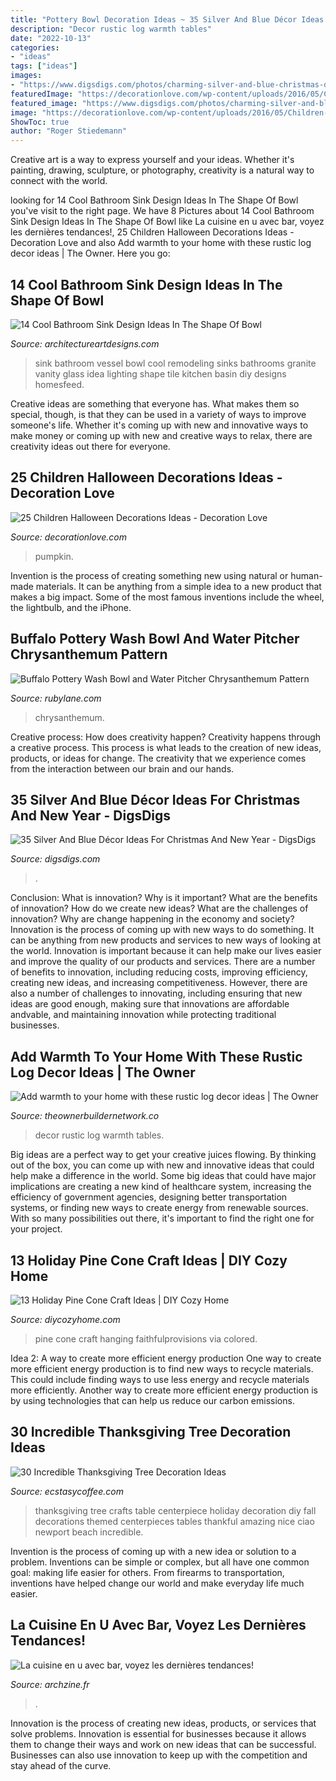 ```yaml
---
title: "Pottery Bowl Decoration Ideas ~ 35 Silver And Blue Décor Ideas For Christmas And New Year"
description: "Decor rustic log warmth tables"
date: "2022-10-13"
categories:
- "ideas"
tags: ["ideas"]
images:
- "https://www.digsdigs.com/photos/charming-silver-and-blue-christmas-decor-ideas-23.jpg"
featuredImage: "https://decorationlove.com/wp-content/uploads/2016/05/Children-Party-Table-Halloween-Decorations.jpg"
featured_image: "https://www.digsdigs.com/photos/charming-silver-and-blue-christmas-decor-ideas-23.jpg"
image: "https://decorationlove.com/wp-content/uploads/2016/05/Children-Party-Table-Halloween-Decorations.jpg"
ShowToc: true
author: "Roger Stiedemann"
---
```



Creative art is a way to express yourself and your ideas. Whether it's painting, drawing, sculpture, or photography, creativity is a natural way to connect with the world.

	

		
looking for 14 Cool Bathroom Sink Design Ideas In The Shape Of Bowl you've visit to the right page. We have 8 Pictures about 14 Cool Bathroom Sink Design Ideas In The Shape Of Bowl like La cuisine en u avec bar, voyez les dernières tendances!, 25 Children Halloween Decorations Ideas - Decoration Love and also Add warmth to your home with these rustic log decor ideas | The Owner. Here you go:
		
    
## 14 Cool Bathroom Sink Design Ideas In The Shape Of Bowl

<img loading=lazy src="https://www.architectureartdesigns.com/wp-content/uploads/2015/10/613-630x473.jpg" onerror="this.onerror=null;this.src='https://tse4.mm.bing.net/th?id=OIP.U_B2bqtoy8d8HFxjXemXWgHaFj&amp;pid=15.1';" alt="14 Cool Bathroom Sink Design Ideas In The Shape Of Bowl">

_Source: architectureartdesigns.com_

>sink bathroom vessel bowl cool remodeling sinks bathrooms granite vanity glass idea lighting shape tile kitchen basin diy designs homesfeed. 

	

Creative ideas are something that everyone has. What makes them so special, though, is that they can be used in a variety of ways to improve someone's life. Whether it's coming up with new and innovative ways to make money or coming up with new and creative ways to relax, there are creativity ideas out there for everyone.

    
## 25 Children Halloween Decorations Ideas - Decoration Love

<img loading=lazy src="https://decorationlove.com/wp-content/uploads/2016/05/Children-Party-Table-Halloween-Decorations.jpg" onerror="this.onerror=null;this.src='https://tse3.mm.bing.net/th?id=OIP.2z7hR9yZGJFhMapUaYa-EQHaJ6&amp;pid=15.1';" alt="25 Children Halloween Decorations Ideas - Decoration Love">

_Source: decorationlove.com_

>pumpkin. 

	

Invention is the process of creating something new using natural or human-made materials. It can be anything from a simple idea to a new product that makes a big impact. Some of the most famous inventions include the wheel, the lightbulb, and the iPhone.

    
## Buffalo Pottery Wash Bowl And Water Pitcher Chrysanthemum Pattern

<img loading=lazy src="https://cdn0.rubylane.com/_pod/item/349914/RBA-P233/Buffalo-Pottery-Wash-Bowl-Water-Pitcher-pic-1-2048-67-f.jpg" onerror="this.onerror=null;this.src='https://tse4.mm.bing.net/th?id=OIP.5YD-ohAqw5uX7-HC3o7dwQHaHa&amp;pid=15.1';" alt="Buffalo Pottery Wash Bowl and Water Pitcher Chrysanthemum Pattern">

_Source: rubylane.com_

>chrysanthemum. 

	

Creative process: How does creativity happen?
Creativity happens through a creative process. This process is what leads to the creation of new ideas, products, or ideas for change. The creativity that we experience comes from the interaction between our brain and our hands.

    
## 35 Silver And Blue Décor Ideas For Christmas And New Year - DigsDigs

<img loading=lazy src="https://www.digsdigs.com/photos/charming-silver-and-blue-christmas-decor-ideas-23.jpg" onerror="this.onerror=null;this.src='https://tse1.mm.bing.net/th?id=OIP.xsspCEtaG62mRjHsWhLvogHaIe&amp;pid=15.1';" alt="35 Silver And Blue Décor Ideas For Christmas And New Year - DigsDigs">

_Source: digsdigs.com_

>. 

	

Conclusion: What is innovation? Why is it important? What are the benefits of innovation? How do we create new ideas? What are the challenges of innovation? Why are change happening in the economy and society?
Innovation is the process of coming up with new ways to do something. It can be anything from new products and services to new ways of looking at the world. Innovation is important because it can help make our lives easier and improve the quality of our products and services. There are a number of benefits to innovation, including reducing costs, improving efficiency, creating new ideas, and increasing competitiveness. However, there are also a number of challenges to innovating, including ensuring that new ideas are good enough, making sure that innovations are affordable andvable, and maintaining innovation while protecting traditional businesses.

    
## Add Warmth To Your Home With These Rustic Log Decor Ideas | The Owner

<img loading=lazy src="http://theownerbuildernetwork.co/wp-content/uploads/2016/05/Rustic-Log-Decor-Ideas-21.jpg" onerror="this.onerror=null;this.src='https://tse1.mm.bing.net/th?id=OIP.52gxrlhiGMJbap8MxYImaAHaJ4&amp;pid=15.1';" alt="Add warmth to your home with these rustic log decor ideas | The Owner">

_Source: theownerbuildernetwork.co_

>decor rustic log warmth tables. 

	

Big ideas are a perfect way to get your creative juices flowing. By thinking out of the box, you can come up with new and innovative ideas that could help make a difference in the world. Some big ideas that could have major implications are creating a new kind of healthcare system, increasing the efficiency of government agencies, designing better transportation systems, or finding new ways to create energy from renewable sources. With so many possibilities out there, it's important to find the right one for your project.

    
## 13 Holiday Pine Cone Craft Ideas | DIY Cozy Home

<img loading=lazy src="http://diycozyhome.com/wp-content/uploads/2017/10/colored-handing-pine-cone.jpg" onerror="this.onerror=null;this.src='https://tse3.mm.bing.net/th?id=OIP.tS95uz6_Zzv2tyRQ2DffwQHaLH&amp;pid=15.1';" alt="13 Holiday Pine Cone Craft Ideas | DIY Cozy Home">

_Source: diycozyhome.com_

>pine cone craft hanging faithfulprovisions via colored. 

	

Idea 2: A way to create more efficient energy production
One way to create more efficient energy production is to find new ways to recycle materials. This could include finding ways to use less energy and recycle materials more efficiently. Another way to create more efficient energy production is by using technologies that can help us reduce our carbon emissions.

    
## 30 Incredible Thanksgiving Tree Decoration Ideas

<img loading=lazy src="https://i1.wp.com/www.ecstasycoffee.com/wp-content/uploads/2016/10/Thankful-Tree-Ideas-3.jpg?resize=630%2C840" onerror="this.onerror=null;this.src='https://tse4.mm.bing.net/th?id=OIP.Y6mvOdn9OI6EDytMmUOspQHaJ4&amp;pid=15.1';" alt="30 Incredible Thanksgiving Tree Decoration Ideas">

_Source: ecstasycoffee.com_

>thanksgiving tree crafts table centerpiece holiday decoration diy fall decorations themed centerpieces tables thankful amazing nice ciao newport beach incredible. 

	

Invention is the process of coming up with a new idea or solution to a problem. Inventions can be simple or complex, but all have one common goal: making life easier for others. From firearms to transportation, inventions have helped change our world and make everyday life much easier.

    
## La Cuisine En U Avec Bar, Voyez Les Dernières Tendances!

<img loading=lazy src="https://archzine.fr/wp-content/uploads/2016/06/cuisine-en-u-avec-bar-sol-en-parquet-foncé-bois-naturel-deco-murale-cuisine-e1466774189138.jpg" onerror="this.onerror=null;this.src='https://tse2.mm.bing.net/th?id=OIP.1He6AyTxocs6t6Pit1OCmQHaLH&amp;pid=15.1';" alt="La cuisine en u avec bar, voyez les dernières tendances!">

_Source: archzine.fr_

>. 

	

Innovation is the process of creating new ideas, products, or services that solve problems. Innovation is essential for businesses because it allows them to change their ways and work on new ideas that can be successful. Businesses can also use innovation to keep up with the competition and stay ahead of the curve.


